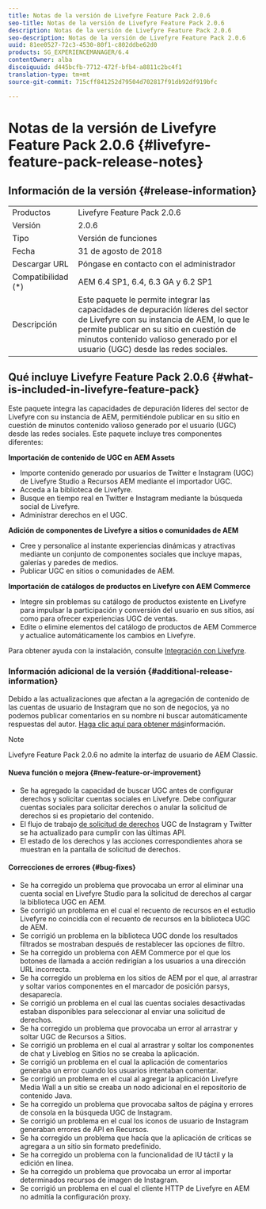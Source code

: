 ```yaml
---
title: Notas de la versión de Livefyre Feature Pack 2.0.6
seo-title: Notas de la versión de Livefyre Feature Pack 2.0.6
description: Notas de la versión de Livefyre Feature Pack 2.0.6
seo-description: Notas de la versión de Livefyre Feature Pack 2.0.6
uuid: 81ee0527-72c3-4530-80f1-c802ddbe62d0
products: SG_EXPERIENCEMANAGER/6.4
contentOwner: alba
discoiquuid: d445bcfb-7712-472f-bfb4-a8811c2bc4f1
translation-type: tm+mt
source-git-commit: 715cff841252d79504d702817f91db92df919bfc

---
```



# Notas de la versión de Livefyre Feature Pack 2.0.6 {#livefyre-feature-pack-release-notes}

## Información de la versión {#release-information}

<table> 
 <tbody>
  <tr>
   <td>Productos</td> 
   <td>Livefyre Feature Pack 2.0.6</td> 
  </tr>
  <tr>
   <td>Versión</td> 
   <td>2.0.6</td> 
  </tr>
  <tr>
   <td>Tipo</td> 
   <td>Versión de funciones</td> 
  </tr>
  <tr>
   <td>Fecha</td> 
   <td>31 de agosto de 2018</td> 
  </tr>
  <tr>
   <td>Descargar URL<br /> </td> 
   <td>Póngase en contacto con el administrador</td> 
  </tr>
  <tr>
   <td>Compatibilidad (*)</td> 
   <td>AEM 6.4 SP1, 6.4, 6.3 GA y 6.2 SP1</td> 
  </tr>
  <tr>
   <td>Descripción</td> 
   <td>Este paquete le permite integrar las capacidades de depuración líderes del sector de Livefyre con su instancia de AEM, lo que le permite publicar en su sitio en cuestión de minutos contenido valioso generado por el usuario (UGC) desde las redes sociales.</td> 
  </tr>
 </tbody>
</table>

## Qué incluye Livefyre Feature Pack 2.0.6 {#what-is-included-in-livefyre-feature-pack}

Este paquete integra las capacidades de depuración líderes del sector de Livefyre con su instancia de AEM, permitiéndole publicar en su sitio en cuestión de minutos contenido valioso generado por el usuario (UGC) desde las redes sociales. Este paquete incluye tres componentes diferentes:

**Importación de contenido de UGC en AEM Assets**

* Importe contenido generado por usuarios de Twitter e Instagram (UGC) de Livefyre Studio a Recursos AEM mediante el importador UGC.
* Acceda a la biblioteca de Livefyre.
* Busque en tiempo real en Twitter e Instagram mediante la búsqueda social de Livefyre.
* Administrar derechos en el UGC.

**Adición de componentes de Livefyre a sitios o comunidades de AEM**

* Cree y personalice al instante experiencias dinámicas y atractivas mediante un conjunto de componentes sociales que incluye mapas, galerías y paredes de medios.
* Publicar UGC en sitios o comunidades de AEM.

**Importación de catálogos de productos en Livefyre con AEM Commerce**

* Integre sin problemas su catálogo de productos existente en Livefyre para impulsar la participación y conversión del usuario en sus sitios, así como para ofrecer experiencias UGC de ventas.
* Edite o elimine elementos del catálogo de productos de AEM Commerce y actualice automáticamente los cambios en Livefyre.

Para obtener ayuda con la instalación, consulte [Integración con Livefyre](https://https://helpx.adobe.com/experience-manager/6-4/sites/administering/using/livefyre.html).

### Información adicional de la versión {#additional-release-information}

Debido a las actualizaciones que afectan a la agregación de contenido de las cuentas de usuario de Instagram que no son de negocios, ya no podemos publicar comentarios en su nombre ni buscar automáticamente respuestas del autor. [Haga clic aquí para obtener más](https://developers.facebook.com/blog/post/2018/04/04/facebook-api-platform-product-changes/)información.

>[!NOTE]
>
>Livefyre Feature Pack 2.0.6 no admite la interfaz de usuario de AEM Classic.

#### Nueva función o mejora {#new-feature-or-improvement}

* Se ha agregado la capacidad de buscar UGC antes de configurar derechos y solicitar cuentas sociales en Livefyre. Debe configurar cuentas sociales para solicitar derechos o anular la solicitud de derechos si es propietario del contenido.
* El flujo de trabajo [de solicitud de derechos](https://https://helpx.adobe.com/experience-manager/6-4/sites/administering/using/livefyre.html) UGC de Instagram y Twitter se ha actualizado para cumplir con las últimas API.
* El estado de los derechos y las acciones correspondientes ahora se muestran en la pantalla de solicitud de derechos.

#### Correcciones de errores {#bug-fixes}

* Se ha corregido un problema que provocaba un error al eliminar una cuenta social en Livefyre Studio para la solicitud de derechos al cargar la biblioteca UGC en AEM.
* Se corrigió un problema en el cual el recuento de recursos en el estudio Livefyre no coincidía con el recuento de recursos en la biblioteca UGC de AEM.
* Se corrigió un problema en la biblioteca UGC donde los resultados filtrados se mostraban después de restablecer las opciones de filtro.
* Se ha corregido un problema con AEM Commerce por el que los botones de llamada a acción redirigían a los usuarios a una dirección URL incorrecta.
* Se ha corregido un problema en los sitios de AEM por el que, al arrastrar y soltar varios componentes en el marcador de posición parsys, desaparecía.
* Se corrigió un problema en el cual las cuentas sociales desactivadas estaban disponibles para seleccionar al enviar una solicitud de derechos.
* Se ha corregido un problema que provocaba un error al arrastrar y soltar UGC de Recursos a Sitios.
* Se corrigió un problema en el cual al arrastrar y soltar los componentes de chat y Liveblog en Sitios no se creaba la aplicación.
* Se corrigió un problema en el cual la aplicación de comentarios generaba un error cuando los usuarios intentaban comentar.
* Se corrigió un problema en el cual al agregar la aplicación Livefyre Media Wall a un sitio se creaba un nodo adicional en el repositorio de contenido Java.
* Se ha corregido un problema que provocaba saltos de página y errores de consola en la búsqueda UGC de Instagram.
* Se corrigió un problema en el cual los iconos de usuario de Instagram generaban errores de API en Recursos.
* Se ha corregido un problema que hacía que la aplicación de críticas se agregara a un sitio sin formato predefinido.
* Se ha corregido un problema con la funcionalidad de IU táctil y la edición en línea.
* Se ha corregido un problema que provocaba un error al importar determinados recursos de imagen de Instagram.
* Se corrigió un problema en el cual el cliente HTTP de Livefyre en AEM no admitía la configuración proxy.

